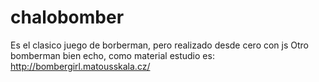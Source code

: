 # chalobomber
Es el clasico juego de borberman, pero realizado desde cero con js
Otro bomberman bien echo, como material estudio es:
http://bombergirl.matousskala.cz/ 
